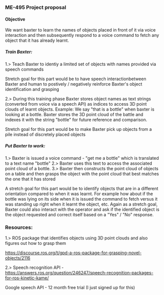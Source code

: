 ### ME-495 Project proposal
#### Objective

We want baxter to learn the names of objects placed in front of it via voice interaction and then subsequently respond to a voice command to fetch any object that it has already learnt.   


##### Train Baxter:

1.> Teach Baxter to identiy a limited set of objects with names provided via speech commands

Stretch goal for this part would be to have speech interactionbetween Baxter and human to postively / negatively reinforce Baxter's object identification and grasping

2.> During this training phase Baxter stores object names as text strings (converted from voice via a speech API) as indices to access 3D point clouds of learnt objects.
Example: We say "that is a bottle" when baxter is looking at a bottle. Baxter stores the 3D point cloud of the battle and indexes it with the string "bottle" for future reference and comparison.

Stretch goal for this part would be to make Baxter pick up objects from a pile instead of discretely placed objects  


##### Put Baxter to work:

1.> Baxter is issued a voice command - "get me a bottle" which is translated to a text name "bottle"
2.> Baxter uses this text to access the associated point cloud of a bottle.
3.> Baxter then constructs the point cloud of objects on a table and then grasps the object with the point cloud that best matches the one that it has stored

A stretch goal for this part would be to identify objects that are in a different orientation compared to when it was learnt. For example how about if the bottle was lying on its side when it is issued the command to fetch versus it was standing up right when it learnt the object, etc.
Again as a stretch goal, Baxter could also interact with the operator and ask if the identified object is the object requested and correct itself based on a "Yes" / "No" response.



### Resources:


1.> ROS package that identifies objects using 3D point clouds and also figures out how to grasp them

https://discourse.ros.org/t/gpd-a-ros-package-for-grasping-novel-objects/2116

2.> Speech recognition API -
https://answers.ros.org/question/246247/speech-recognition-packages-for-ros-kinetic-kame/

Google speech API - 12 month free trial (I just signed up for this)
